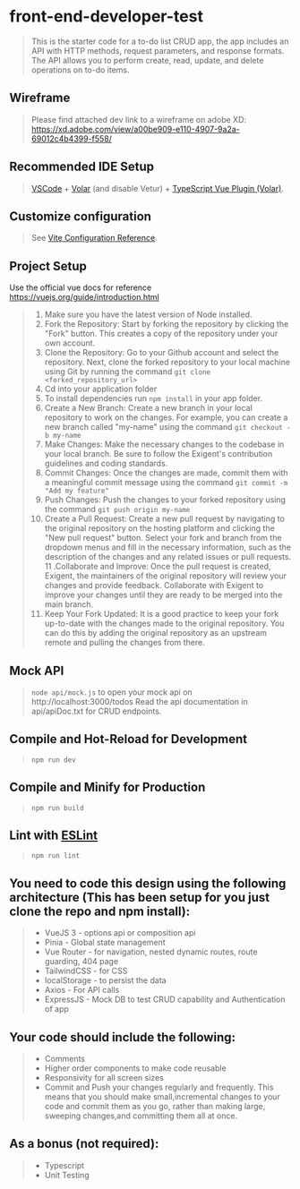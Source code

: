 # front-end-developer-test

>This is the starter code for a to-do list CRUD app, the app includes an API with HTTP methods, request parameters, and response formats. The API allows you to perform create, read, update, and delete operations on to-do items.

## Wireframe

>Please find attached dev link to a wireframe on adobe XD: https://xd.adobe.com/view/a00be909-e110-4907-9a2a-69012c4b4399-f558/

## Recommended IDE Setup

>[VSCode](https://code.visualstudio.com/) + [Volar](https://marketplace.visualstudio.com/items?itemName=Vue.volar) (and disable Vetur) + [TypeScript Vue Plugin (Volar)](https://marketplace.visualstudio.com/items?itemName=Vue.vscode-typescript-vue-plugin).

## Customize configuration

>See [Vite Configuration Reference](https://vitejs.dev/config/).

## Project Setup

Use the official vue docs for reference https://vuejs.org/guide/introduction.html
>
>1. Make sure you have the latest version of Node installed.
>2. Fork the Repository: Start by forking the repository by clicking the "Fork" button. 
This creates a copy of the repository under your own account.
>3. Clone the Repository: Go to your Github account and select the repository. 
Next, clone the forked repository to your local machine using Git by running the
command `git clone <forked_repository_url>`
>4. Cd into your application folder
>5. To install dependencies run `npm install` in your app folder.
>6. Create a New Branch: Create a new branch in your local repository to work on the changes. 
For example, you can create a new branch called "my-name" using the command `git checkout -b my-name`
>7. Make Changes: Make the necessary changes to the codebase in your local branch. 
Be sure to follow the Exigent's contribution guidelines and coding standards.
>8. Commit Changes: Once the changes are made, commit them with a meaningful 
commit message using the command `git commit -m "Add my feature"`
>9. Push Changes: Push the changes to your forked repository using the command `git push origin my-name`
>10. Create a Pull Request: Create a new pull request by navigating to the original repository on the hosting 
platform and clicking the "New pull request" button. Select your fork and branch from the dropdown menus and 
fill in the necessary information, such as the description of the changes and any related issues or pull requests.
>11 .Collaborate and Improve: Once the pull request is created, Exigent, the maintainers of the original repository
will review your changes and provide feedback. Collaborate with Exigent to improve your changes until they
are ready to be merged into the main branch.
>12. Keep Your Fork Updated: It is a good practice to keep your fork up-to-date with the changes made to the 
original repository. You can do this by adding the original repository as an upstream remote and pulling
the changes from there.

## Mock API
>
>`node api/mock.js` to open your mock api on  http://localhost:3000/todos
>Read the api documentation in api/apiDoc.txt for CRUD endpoints.

## Compile and Hot-Reload for Development

>`npm run dev`

## Compile and Minify for Production


>`npm run build`


## Lint with [ESLint](https://eslint.org/)


>`npm run lint`


## You need to code this design using the following architecture (This has been setup for you just clone the repo and npm install): 
>
>* VueJS 3 - options api or composition api
>* Pinia - Global state management
>* Vue Router - for navigation, nested dynamic routes, route guarding, 404 page
>* TailwindCSS - for CSS
>* localStorage - to persist the data
>* Axios - For API calls
>* ExpressJS - Mock DB to test CRUD capability and Authentication of app

## Your code should include the following:
>
>* Comments
>* Higher order components to make code reusable
>* Responsivity for all screen sizes
>* Commit and Push your changes regularly and frequently. This means that you should make small,incremental changes
  to your code and commit them as you go, rather than making large, sweeping changes,and committing them all at once.

## As a bonus (not required):
>
>* Typescript
>* Unit Testing





